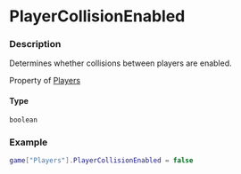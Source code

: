 # PlayerCollisionEnabled
### Description
Determines whether collisions between players are enabled.

Property of [Players](/classes/Players/)

#### Type
`boolean`

### Example
```lua
game["Players"].PlayerCollisionEnabled = false
```
